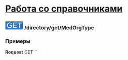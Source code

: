 [Работа со справочниками](../../../index.md)
=========================================

### ![GET](../../../../../img/get.png) [/directory/get/MedOrgType](../index.md)

### Примеры

**Request**  GET ``